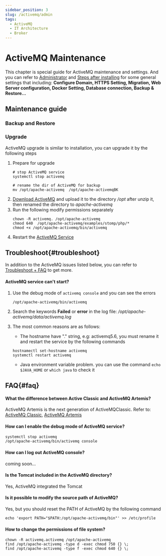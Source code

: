 ```yaml
---
sidebar_position: 3
slug: /activemq/admin
tags:
  - ActiveMQ
  - IT Architecture
  - Broker
---
```


# ActiveMQ Maintenance

This chapter is special guide for ActiveMQ maintenance and settings. And you can refer to [Administrator](../administrator) and [Steps after installing](../install/setup) for some general settings that including: **Configure Domain, HTTPS Setting, Migration, Web Server configuration, Docker Setting, Database connection, Backup & Restore...**  

## Maintenance guide

### Backup and Restore   

### Upgrade

ActiveMQ upgrade is similar to installation, you can upgrade it by the following steps

1. Prepare for upgrade
   ```
   # stop ActiveMQ service
   systemctl stop activemq

   # rename the dir of ActiveMQ for backup
   mv /opt/apache-activemq  /opt/apache-activemqBK
   ```
2. [Download ActiveMQ](http://activemq.apache.org/components/classic/download/) and upload it to the directory */opt* after unzip it, then renamed the directory to *apache-activemq*
3. Run the following modify permissions separately
   ```
   chown -R activemq. /opt/apache-activemq
   chmod 640  /opt/apache-activemq/examples/stomp/php/*
   chmod +x /opt/apache-activemq/bin/activemq
   ```
4. Restart the [ActiveMQ Service](../activemq#service)

## Troubleshoot{#troubleshoot}

In addition to the ActiveMQ issues listed below, you can refer to [Troubleshoot + FAQ](../troubleshoot) to get more.  

#### ActiveMQ service can't start?

1. Use the debug mode of `activemq console` and you can see the errors
   ```
   /opt/apache-activemq/bin/activemq
   ```
2. Search the keywords **Failed** or **error** in the log file: */opt/apache-activemq/data/activemq.log*

3. The most common reasons are as follows:

   * The hostname have "." string, e.g: activemq5.6, you must rename it and restart the service by the following commands
   ```
   hostnamectl set-hostname activemq
   systemctl restart activemq
   ```
   * Java environment variable problem. you can use the command `echo $JAVA_HOME` or `which java` to check it

## FAQ{#faq}

#### What the difference between Active Classic and ActiveMQ Artemis?

ActiveMQ Artemis is the next generation of ActiveMQClassic. Refer to: [ActiveMQ Classic](https://activemq.apache.org/getting-started), [ActiveMQ Artemis](https://activemq.apache.org/components/artemis/documentation/)

#### How can I enable the debug mode of ActiveMQ service?

```
systemctl stop activemq
/opt/apache-activemq/bin/activemq console
```

#### How can I log out ActiveMQ console?

coming soon...
  
#### Is the Tomcat included in the ActiveMQ directory?

Yes, ActiveMQ integrated the Tomcat
  
#### Is it possible to modify the source path of ActiveMQ?

Yes, but you should reset the PATH of ActiveMQ by the following command
  
```
echo 'export PATH="$PATH:/opt/apache-activemq/bin"' >> /etc/profile
```

#### How to change the permissions of file system?

```shell
chown -R activemq.activemq /opt/apache-activemq
find /opt/apache-activemq -type d -exec chmod 750 {} \;
find /opt/apache-activemq -type f -exec chmod 640 {} \;
```